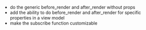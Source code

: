 * do the generic before_render and after_render without props
* add the ability to do before_render and after_render for specific properties in a view model
* make the subscribe function customizable
